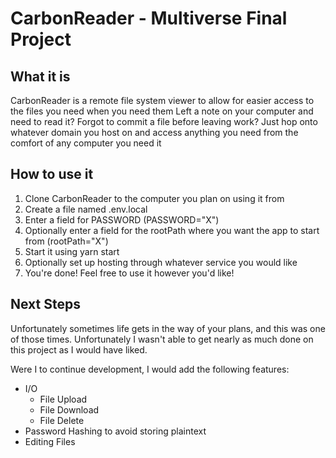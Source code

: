 # CarbonReader - Multiverse Final Project

## What it is

CarbonReader is a remote file system viewer to allow for easier access to the files you need when you need them
Left a note on your computer and need to read it? Forgot to commit a file before leaving work? Just hop onto whatever domain you host on and access anything you need from the comfort of any computer you need it

## How to use it

1. Clone CarbonReader to the computer you plan on using it from
2. Create a file named .env.local
3. Enter a field for PASSWORD (PASSWORD="X")
4. Optionally enter a field for the rootPath where you want the app to start from (rootPath="X")
5. Start it using yarn start
6. Optionally set up hosting through whatever service you would like
7. You're done! Feel free to use it however you'd like!

## Next Steps

Unfortunately sometimes life gets in the way of your plans, and this was one of those times. Unfortunately I wasn't able to get nearly as much done on this project as I would have liked.

Were I to continue development, I would add the following features:

- I/O
  - File Upload
  - File Download
  - File Delete
- Password Hashing to avoid storing plaintext
- Editing Files
